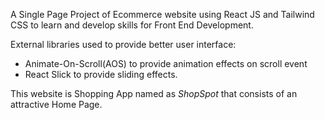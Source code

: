 A Single Page Project of Ecommerce website using React JS and Tailwind CSS to learn and develop skills for Front End Development.

External libraries used to provide better user interface:
- Animate-On-Scroll(AOS) to provide animation effects on scroll event
- React Slick to provide sliding effects.

This website is Shopping App named as *ShopSpot* that consists of an attractive Home Page.
